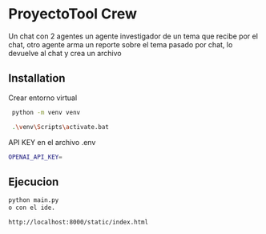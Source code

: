 # ProyectoTool Crew

Un chat con 2 agentes un agente investigador de un tema que recibe por el chat, otro agente arma un reporte sobre el tema pasado por chat, lo devuelve al chat y crea un archivo




## Installation

Crear entorno virtual

```bash
 python -m venv venv

 .\venv\Scripts\activate.bat 
```
API KEY en el archivo .env

```bash
OPENAI_API_KEY=
```

## Ejecucion

```bash
python main.py 
o con el ide.
```

```bash
http://localhost:8000/static/index.html
```